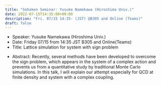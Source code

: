 ```yaml
---
title: "Sohaken Seminar: Yusuke Namekawa (Hiroshima Univ.)"
date: 2022-07-15T14:35:00+09:00
description: "Fri. 07/15 14:35- (JST) @B305 and Online (Teams)"
draft: false
---
```


- Speaker:
Yusuke Namekawa (Hiroshima Univ.)
- Date:
Friday 07/15 from 14:35 JST B305 and Online(Teams)
- Title: 
Lattice simulation for system with sign problem

<!--more-->

- Abstract:
Recently, several methods have been developed to overcome the sign problem, which appears in the system of a complex action and prevents us from a quantitative study by traditional Monte Carlo simulations. In this talk, I will explain our attempt especially for QCD at finite density and system with a complex coupling.
